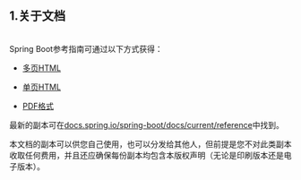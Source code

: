 <h2>1.关于文档</h2><br>
Spring Boot参考指南可通过以下方式获得：

* [多页HTML](https://docs.spring.io/spring-boot/docs/2.2.0.RELEASE/reference/html)

* [单页HTML](https://docs.spring.io/spring-boot/docs/2.2.0.RELEASE/reference/htmlsingle)

* [PDF格式](https://docs.spring.io/spring-boot/docs/2.2.0.RELEASE/reference/pdf/spring-boot-reference.pdf)

最新的副本可在[docs.spring.io/spring-boot/docs/current/reference](docs.spring.io/spring-boot/docs/current/reference)中找到。

本文档的副本可以供您自己使用，也可以分发给其他人，但前提是您不对此类副本收取任何费用，并且还应确保每份副本均包含本版权声明（无论是印刷版本还是电子版本）。